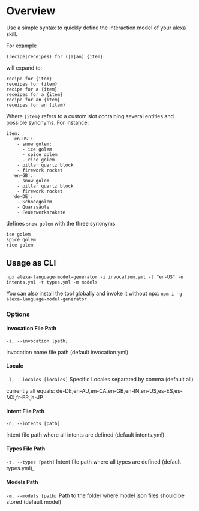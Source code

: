# Overview

Use a simple syntax to quickly define the interaction model of your alexa skill.

For example

`(recipe|receipes) for (|a|an) {item}`

will expand to:

```
recipe for {item}
receipes for {item}
recipe for a {item}
receipes for a {item}
recipe for an {item}
receipes for an {item}
```

Where `{item}` refers to a custom slot containing several entities and possible synonyms. For instance:

```
item:
  'en-US':
    - snow golem:
      - ice golem
      - spice golem
      - rice golem
    - pillar quartz block
    - firework rocket
  'en-GB':
    - snow golem
    - pillar quartz block
    - firework rocket
  'de-DE':
    - Schneegolem
    - Quarzsäule
    - Feuerwerksrakete
```

defines `snow golem` with the three synonyms

```
ice golem
spice golem
rice golem
```

## Usage as CLI

`npx alexa-language-model-generator -i invocation.yml -l "en-US" -n intents.yml -t types.yml -m models`

You can also install the tool globally and invoke it without npx:
`npm i -g alexa-language-model-generator`

### Options

#### Invocation File Path

`-i, --invocation [path]`

Invocation name file path (default invocation.yml)

#### Locale

`-l, --locales [locales]`
Specific Locales separated by comma (default all)

currently all equals: de-DE,en-AU,en-CA,en-GB,en-IN,en-US,es-ES,es-MX,fr-FR,ja-JP

#### Intent File Path

`-n, --intents [path]`

Intent file path where all intents are defined (default intents.yml)

#### Types File Path

`-t, --types [path]`
Intent file path where all types are defined (default types.yml),

#### Models Path

`-m, --models [path]`
Path to the folder where model json files should be stored (default model)
